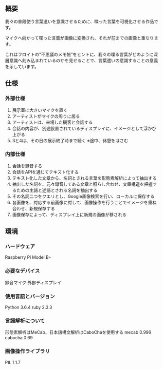 ## 概要

我々の普段使う言葉遣いを意識させるために、喋った言葉を可視化させる作品です。

マイクへ向かって喋った言葉が画像に変換され、それが前までの画像と重なります。

これはフロイトの“不思議のメモ帳”をヒントに、我々の喋る言葉がどのように深層意識へ刻み込まれているのかを見せることで、言葉遣いの意識することの意義を示しています。

## 仕様

### 外部仕様

1. 展示室に大きいマイクを置く
2. アーティストがマイクの周りに居る
3. アーティストは、来場した観客と会話する
4. 会話の内容が、別途設置されているディスプレイに、イメージとして浮かび上がる
5. 3と4は、その日の展示終了時まで続く ※途中、休憩をはさむ

### 内部仕様

1. 会話を録音する
2. 会話をAPIを通じてテキスト化する
3. テキスト化した文章から、名詞とされる言葉を形態素解析によって抽出する
4. 抽出した名詞を、元々録音してある文章と照らし合わせ、文章構造を把握するための主語と述語とされる名詞を抽出する
5. その名詞二つをクエリとし、Google画像検索を行い、ローカルに保存する
6. 各画像を、対応する前画像に対して、画像操作を行うことでイメージを重ね合わせ、新規保存する
7. 画像保存によって、ディスプレイ上に新規の画像が移される

## 環境

### ハードウェア
Raspberry Pi Model B+

### 必要なデバイス
録音マイク
外部ディスプレイ

### 使用言語とバージョン
Python 3.6.4
ruby 2.3.3

### 言語解析について
形態素解析はMeCab、日本語構文解析はCaboChaを使用する
mecab 0.996
cabocha 0.69

### 画像操作ライブラリ
PIL 1.1.7
